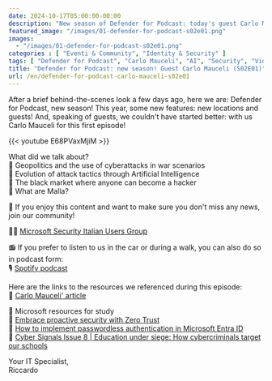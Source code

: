 ```yaml
---
date: 2024-10-17T05:00:00-00:00
description: "New season of Defender for Podcast: today's guest Carlo Mauceli."
featured_image: "/images/01-defender-for-podcast-s02e01.png"
images:
  - "/images/01-defender-for-podcast-s02e01.png"
categories : [ "Eventi & Community", "Identity & Security" ]
tags: [ "Defender for Podcast", "Carlo Mauceli", "AI", "Security", "Video" ]
title: "Defender for Podcast: new season! Guest Carlo Mauceli (S02E01)"
url: /en/defender-for-podcast-carlo-mauceli-s02e01
---
```

After a brief behind-the-scenes look a few days ago, here we are: Defender for Podcast, new season! This year, some new features: new locations and guests! And, speaking of guests, we couldn't have started better: with us Carlo Mauceli for this first episode!

{{< youtube E68PVaxMjiM >}}

What did we talk about?  
🎯 Geopolitics and the use of cyberattacks in war scenarios  
🎯 Evolution of attack tactics through Artificial Intelligence  
🎯 The black market where anyone can become a hacker  
🎯 What are Malla?  

🚨 If you enjoy this content and want to make sure you don't miss any news, join our community! 

🥷🏻 [Microsoft Security Italian Users Group](https://aka.ms/msiug )

📻 If you prefer to listen to us in the car or during a walk, you can also do so in podcast form:   
🎙️ [Spotify podcast](https://lnkd.in/dE6Q8zsK)

Here are the links to the resources we referenced during this episode:  
📌 [ Carlo Mauceli' article](https://www.difesaonline.it/evidenza/cyber/il-mercato-nero-delle-intelligenze-artificiali-ecco-voi-i-malla)

📌 Microsoft resources for study  
🔗 [Embrace proactive security with Zero Trust](https://www.microsoft.com/en-us/security/business/zero-trust?msockid=31effe77686e6d3c1858eb7269b36cd1)  
🔗 [How to implement passwordless authentication in Microsoft Entra ID](https://www.youtube.com/watch?v=R4JtziRu764)  
🔗 [​​Cyber Signals Issue 8 | Education under siege: How cybercriminals target our schools](https://www.microsoft.com/en-us/security/blog/?msockid=31effe77686e6d3c1858eb7269b36cd1)

Your IT Specialist,  
Riccardo